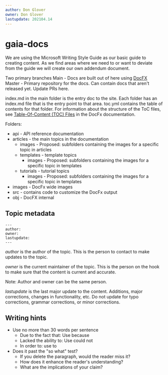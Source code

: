 ```yaml
---
author: Don Glover
owner: Don Glover
lastupdate: 202104.14
---
```


# gaia-docs

We are using the Microsoft Writing Style Guide as our basic guide to creating content. As we find areas where we need to or want to deviate from the guide we will create our own addendum document. 

Two primary branches
Main - Docs are built out of here using [DocFX](https://dotnet.github.io/docfx/tutorial/docfx_getting_started.html)
Master - Primary repository for the docs. Can contain docs that aren't released yet. Update PRs here.

index.md in the main folder is the entry doc to the site. Each folder has an index.md file that is the entry point to that area.
toc.yml contains the table of contents for that folder. For information about the structure of the ToC files, see [Table-Of-Content (TOC) Files](https://dotnet.github.io/docfx/tutorial/intro_toc.html) in the DocFx documentation.

Folders:
* api - API reference documentation
* articles - the main topics in the documentation
    * images - Proposed: subfolders containing the images for a specific topic in articles
    * templates - template topics
        *  images - Proposed: subfolders containing the images for a specific topic in templates
    * tutorials - tutorial topics
        *  images - Proposed: subfolders containing the images for a specific topic in templates
* images - DocFx wide images
* src - contains code to customize the DocFx output
* obj - DocFX internal

## Topic metadata

```
---
author: 
owner: 
lastupdate: 
---
```

*author* is the author of the topic. This is the person to contact to make updates to the topic. 

*owner* is the current maintainer of the topic. This is the person on the hook to make sure that the content is current and accurate.

Note: Author and owner can be the same person.

*lastupdate* is the last major update to the content. Additions, major corrections, changes in functionality, etc. Do not update for typo corrections, grammar corrections, or minor corrections.

## Writing hints

* Use no more than 30 words per sentence
    * Due to the fact that: Use because
    * Lacked the ability to: Use could not
    * In order to: use to
* Does it past the "so what" test?
    * If you delete the paragraph, would the reader miss it?
    * How does it enhance the reader's understanding?
    * What are the implications of your claim?
